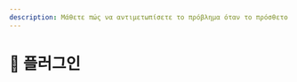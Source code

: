 ```yaml
---
description: Μάθετε πώς να αντιμετωπίσετε το πρόβλημα όταν το πρόσθετο δεν λειτουργεί σωστά.
---
```


# 📜 플러그인
